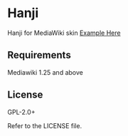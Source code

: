 # Hanji

Hanji for MediaWiki skin
[Example Here](http://dev.jipium.com/wiki/Dev_Wiki)

## Requirements
Mediawiki 1.25 and above

## License
GPL-2.0+

Refer to the LICENSE file.
